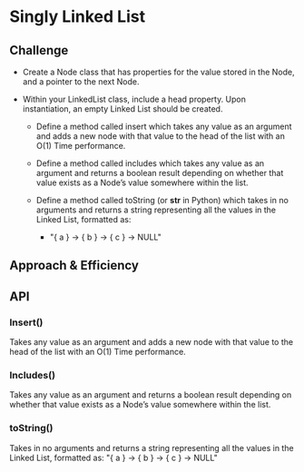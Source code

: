 # Singly Linked List
<!-- Short summary or background information -->

## Challenge
<!-- Description of the challenge -->

- Create a Node class that has properties for the value stored in the Node, and a pointer to the next Node.

- Within your LinkedList class, include a head property. Upon instantiation, an empty Linked List should be created.

  - Define a method called insert which takes any value as an argument and adds a new node with that value to the head of the list with an O(1) Time performance.

  - Define a method called includes which takes any value as an argument and returns a boolean result depending on whether that value exists as a Node’s value somewhere within the list.

  - Define a method called toString (or __str__ in Python) which takes in no arguments and returns a string representing all the values in the Linked List, formatted as:
    - "{ a } -> { b } -> { c } -> NULL"


## Approach & Efficiency
<!-- What approach did you take? Why? What is the Big O space/time for this approach? -->

## API
<!-- Description of each method publicly available to your Linked List -->

### Insert()

Takes any value as an argument and adds a new node with that value to the head of the list with an O(1) Time performance.

### Includes()

Takes any value as an argument and returns a boolean result depending on whether that value exists as a Node’s value somewhere within the list.

### toString()

Takes in no arguments and returns a string representing all the values in the Linked List, formatted as:
"{ a } -> { b } -> { c } -> NULL"
